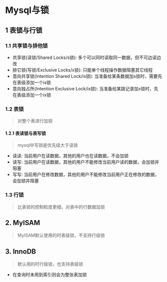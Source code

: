 # Mysql与锁
## 1 表锁与行锁
### 1.1 共享锁与排他锁
* 共享锁(读锁/Shared Locks/s锁): 多个可以同时读取同一数据，但不可边读边改
* 排它锁(写锁/Exclusive Locks/x锁): 只能单个线程操作数据阻塞其它线程
* 意向共享锁(Intention Shared Lock/is锁): 当准备给某条数据加s锁时，需要先在表级添加一个is锁
* 意向独占所(Intention Exclusive Lock/ix锁): 当准备给某跳记录加x锁时，先在表级添加一个ix锁
### 1.2 表锁
> 对整个表进行加锁
#### 1.2.1 表读锁与表写锁
> mysql中写锁是优先级大于读锁
* 读读: 当前用户在读数据，其他的用户也在读数据，不会加锁
* 读写: 当前用户在读数据，其他的用户不能修改当前用户读的数据，会加锁并阻塞
* 写写: 当前用户在修改数据，其他的用户不能修改当前用户正在修改的数据，会加锁并阻塞
### 1.3 行锁
> 比表锁的控制粒度更细，对表中的行数据加锁
## 2. MyISAM
> MyISAM默认使用的时表级锁，不支持行级锁
## 3. InnoDB
> 默认用的时行级锁，也支持表级锁 
* 在查询时未用到索引则会为整张表加锁